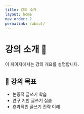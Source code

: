 ```yaml
---
title: 강의 소개
layout: home
nav_order: 2
permalink: /about/
---
```


# 강의 소개 📘
이 페이지에서는 강의 개요를 설명합니다.

## 📌 강의 목표
- 논증적 글쓰기 학습
- 연구 기반 글쓰기 실습
- 효과적인 글쓰기 전략 이해
